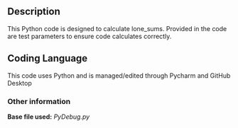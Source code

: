 ## Description
This Python code is designed to calculate lone_sums. Provided in the code are test parameters to ensure code calculates correctly.

## Coding Language
This code uses Python and is managed/edited through Pycharm and GitHub Desktop

### Other information

**Base file used:** *PyDebug.py*